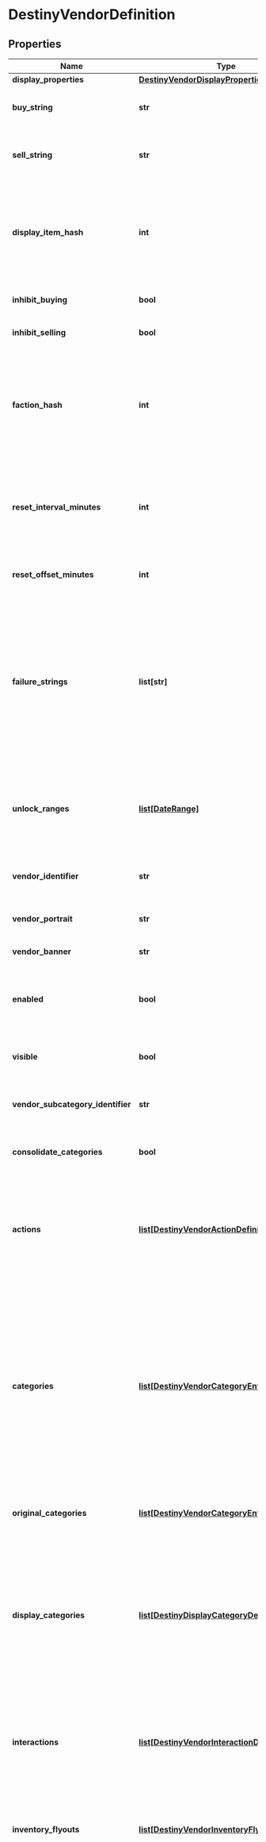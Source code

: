 # DestinyVendorDefinition

## Properties
Name | Type | Description | Notes
------------ | ------------- | ------------- | -------------
**display_properties** | [**DestinyVendorDisplayPropertiesDefinition**](DestinyVendorDisplayPropertiesDefinition.md) |  | [optional] 
**buy_string** | **str** | If the vendor has a custom localized string describing the \&quot;buy\&quot; action, that is returned here. | [optional] 
**sell_string** | **str** | Ditto for selling. Not that you can sell items to a vendor anymore. Will it come back? Who knows. The string&#39;s still there. | [optional] 
**display_item_hash** | **int** | If the vendor has an item that should be displayed as the \&quot;featured\&quot; item, this is the hash identifier for that DestinyVendorItemDefinition.  Apparently this is usually a related currency, like a reputation token. But it need not be restricted to that. | [optional] 
**inhibit_buying** | **bool** | If this is true, you aren&#39;t allowed to buy whatever the vendor is selling. | [optional] 
**inhibit_selling** | **bool** | If this is true, you&#39;re not allowed to sell whatever the vendor is buying. | [optional] 
**faction_hash** | **int** | If the Vendor has a faction, this hash will be valid and point to a DestinyFactionDefinition.  The game UI and BNet often mine the faction definition for additional elements and details to place on the screen, such as the faction&#39;s Progression status (aka \&quot;Reputation\&quot;). | [optional] 
**reset_interval_minutes** | **int** | A number used for calculating the frequency of a vendor&#39;s inventory resetting/refreshing.  Don&#39;t worry about calculating this - we do it on the server side and send you the next refresh date with the live data. | [optional] 
**reset_offset_minutes** | **int** | Again, used for reset/refreshing of inventory. Don&#39;t worry too much about it. Unless you want to. | [optional] 
**failure_strings** | **list[str]** | If an item can&#39;t be purchased from the vendor, there may be many \&quot;custom\&quot;/game state specific reasons why not.  This is a list of localized strings with messages for those custom failures. The live BNet data will return a failureIndexes property for items that can&#39;t be purchased: using those values to index into this array, you can show the user the appropriate failure message for the item that can&#39;t be bought. | [optional] 
**unlock_ranges** | [**list[DateRange]**](DateRange.md) | If we were able to predict the dates when this Vendor will be visible/available, this will be the list of those date ranges. Sadly, we&#39;re not able to predict this very frequently, so this will often be useless data. | [optional] 
**vendor_identifier** | **str** | The internal identifier for the Vendor. A holdover from the old days of Vendors, but we don&#39;t have time to refactor it away. | [optional] 
**vendor_portrait** | **str** | A portrait of the Vendor&#39;s smiling mug. Or frothing tentacles. | [optional] 
**vendor_banner** | **str** | If the vendor has a custom banner image, that can be found here. | [optional] 
**enabled** | **bool** | If a vendor is not enabled, we won&#39;t even save the vendor&#39;s definition, and we won&#39;t return any items or info about them. It&#39;s as if they don&#39;t exist. | [optional] 
**visible** | **bool** | If a vendor is not visible, we still have and will give vendor definition info, but we won&#39;t use them for things like Advisors or UI. | [optional] 
**vendor_subcategory_identifier** | **str** | The identifier of the VendorCategoryDefinition for this vendor&#39;s subcategory. | [optional] 
**consolidate_categories** | **bool** | If TRUE, consolidate categories that only differ by trivial properties (such as having minor differences in name) | [optional] 
**actions** | [**list[DestinyVendorActionDefinition]**](DestinyVendorActionDefinition.md) | Describes \&quot;actions\&quot; that can be performed on a vendor. Currently, none of these exist. But theoretically a Vendor could let you interact with it by performing actions. We&#39;ll see what these end up looking like if they ever get used. | [optional] 
**categories** | [**list[DestinyVendorCategoryEntryDefinition]**](DestinyVendorCategoryEntryDefinition.md) | These are the headers for sections of items that the vendor is selling. When you see items organized by category in the header, it is these categories that it is showing.  Well, technically not *exactly* these. On BNet, it doesn&#39;t make sense to have categories be \&quot;paged\&quot; as we do in Destiny, so we run some heuristics to attempt to aggregate pages of categories together.   These are the categories post-concatenation, if the vendor had concatenation applied. If you want the pre-aggregated category data, use originalCategories. | [optional] 
**original_categories** | [**list[DestinyVendorCategoryEntryDefinition]**](DestinyVendorCategoryEntryDefinition.md) | See the categories property for a description of categories and why originalCategories exists. | [optional] 
**display_categories** | [**list[DestinyDisplayCategoryDefinition]**](DestinyDisplayCategoryDefinition.md) | Display Categories are different from \&quot;categories\&quot; in that these are specifically for visual grouping and display of categories in Vendor UI.   The \&quot;categories\&quot; structure is for validation of the contained items, and can be categorized entirely separately from \&quot;Display Categories\&quot;, there need be and often will be no meaningful relationship between the two. | [optional] 
**interactions** | [**list[DestinyVendorInteractionDefinition]**](DestinyVendorInteractionDefinition.md) | In addition to selling items, vendors can have \&quot;interactions\&quot;: UI where you \&quot;talk\&quot; with the vendor and they offer you a reward, some item, or merely acknowledge via dialog that you did something cool. | [optional] 
**inventory_flyouts** | [**list[DestinyVendorInventoryFlyoutDefinition]**](DestinyVendorInventoryFlyoutDefinition.md) | If the vendor shows you items from your own inventory - such as the Vault vendor does - this data describes the UI around showing those inventory buckets and which ones get shown. | [optional] 
**item_list** | [**list[DestinyVendorItemDefinition]**](DestinyVendorItemDefinition.md) | If the vendor sells items (or merely has a list of items to show like the \&quot;Sack\&quot; vendors do), this is the list of those items that the vendor can sell. From this list, only a subset will be available from the vendor at any given time, selected randomly and reset on the vendor&#39;s refresh interval.  Note that a vendor can sell the same item multiple ways: for instance, nothing stops a vendor from selling you some specific weapon but using two different currencies, or the same weapon at multiple \&quot;item levels\&quot;. | [optional] 
**services** | [**list[DestinyVendorServiceDefinition]**](DestinyVendorServiceDefinition.md) | BNet doesn&#39;t use this data yet, but it appears to be an optional list of flavor text about services that the Vendor can provide. | [optional] 
**accepted_items** | [**list[DestinyVendorAcceptedItemDefinition]**](DestinyVendorAcceptedItemDefinition.md) | If the Vendor is actually a vehicle for the transferring of items (like the Vault and Postmaster vendors), this defines the list of source-&gt;destination buckets for transferring. | [optional] 
**return_with_vendor_request** | **bool** | As many of you know, Vendor data has historically been pretty brutal on the BNet servers. In an effort to reduce this workload, only Vendors with this flag set will be returned on Vendor requests. This allows us to filter out Vendors that don&#39;t dynamic data that&#39;s particularly useful: things like \&quot;Preview/Sack\&quot; vendors, for example, that you can usually suss out the details for using just the definitions themselves. | [optional] 
**locations** | [**list[DestinyVendorLocationDefinition]**](DestinyVendorLocationDefinition.md) | A vendor can be at different places in the world depending on the game/character/account state. This is the list of possible locations for the vendor, along with conditions we use to determine which one is currently active. | [optional] 
**groups** | [**list[DestinyVendorGroupReference]**](DestinyVendorGroupReference.md) | A vendor can be a part of 0 or 1 \&quot;groups\&quot; at a time: a group being a collection of Vendors related by either location or function/purpose. It&#39;s used for our our Companion Vendor UI. Only one of these can be active for a Vendor at a time. | [optional] 
**ignore_sale_item_hashes** | **list[int]** | Some items don&#39;t make sense to return in the API, for example because they represent an action to be performed rather than an item being sold. I&#39;d rather we not do this, but at least in the short term this is a workable workaround. | [optional] 
**hash** | **int** | The unique identifier for this entity. Guaranteed to be unique for the type of entity, but not globally.  When entities refer to each other in Destiny content, it is this hash that they are referring to. | [optional] 
**index** | **int** | The index of the entity as it was found in the investment tables. | [optional] 
**redacted** | **bool** | If this is true, then there is an entity with this identifier/type combination, but BNet is not yet allowed to show it. Sorry! | [optional] 

[[Back to Model list]](../README.md#documentation-for-models) [[Back to API list]](../README.md#documentation-for-api-endpoints) [[Back to README]](../README.md)


